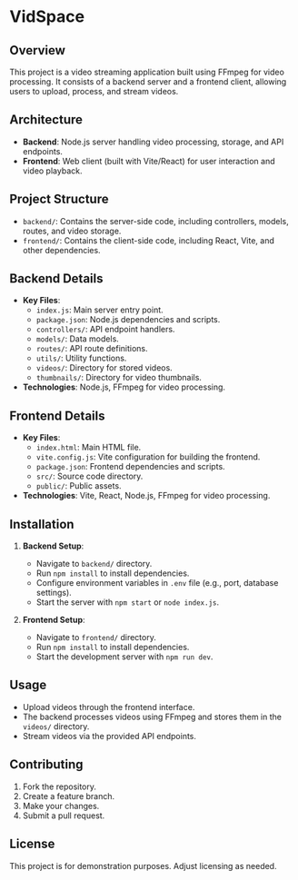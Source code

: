 # VidSpace

## Overview
This project is a video streaming application built using FFmpeg for video processing. It consists of a backend server and a frontend client, allowing users to upload, process, and stream videos.

## Architecture
- **Backend**: Node.js server handling video processing, storage, and API endpoints.
- **Frontend**: Web client (built with Vite/React) for user interaction and video playback.

## Project Structure
- `backend/`: Contains the server-side code, including controllers, models, routes, and video storage.
- `frontend/`: Contains the client-side code, including React, Vite, and other dependencies.

## Backend Details
- **Key Files**:
  - `index.js`: Main server entry point.
  - `package.json`: Node.js dependencies and scripts.
  - `controllers/`: API endpoint handlers.
  - `models/`: Data models.
  - `routes/`: API route definitions.
  - `utils/`: Utility functions.
  - `videos/`: Directory for stored videos.
  - `thumbnails/`: Directory for video thumbnails.
- **Technologies**: Node.js, FFmpeg for video processing.

## Frontend Details
- **Key Files**:
  - `index.html`: Main HTML file.
  - `vite.config.js`: Vite configuration for building the frontend.
  - `package.json`: Frontend dependencies and scripts.
  - `src/`: Source code directory.
  - `public/`: Public assets.
- **Technologies**: Vite, React, Node.js, FFmpeg for video processing.

## Installation
1. **Backend Setup**:
   - Navigate to `backend/` directory.
   - Run `npm install` to install dependencies.
   - Configure environment variables in `.env` file (e.g., port, database settings).
   - Start the server with `npm start` or `node index.js`.

2. **Frontend Setup**:
   - Navigate to `frontend/` directory.
   - Run `npm install` to install dependencies.
   - Start the development server with `npm run dev`.

## Usage
- Upload videos through the frontend interface.
- The backend processes videos using FFmpeg and stores them in the `videos/` directory.
- Stream videos via the provided API endpoints.

## Contributing
1. Fork the repository.
2. Create a feature branch.
3. Make your changes.
4. Submit a pull request.

## License
This project is for demonstration purposes. Adjust licensing as needed.
